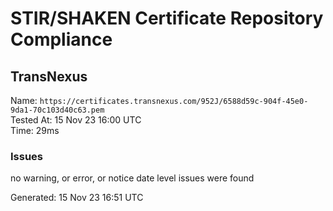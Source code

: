 # STIR/SHAKEN Certificate Repository Compliance

## TransNexus

Name: `https://certificates.transnexus.com/952J/6588d59c-904f-45e0-9da1-70c103d40c63.pem`\
Tested At: 15 Nov 23 16:00 UTC\
Time: 29ms

### Issues

no warning, or error, or notice date level issues were found

Generated: 15 Nov 23 16:51 UTC
